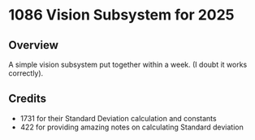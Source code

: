 # 1086 Vision Subsystem for 2025
## Overview
A simple vision subsystem put together within a week. (I doubt it works correctly).
## Credits
- 1731 for their Standard Deviation calculation and constants
- 422 for providing amazing notes on calculating Standard deviation